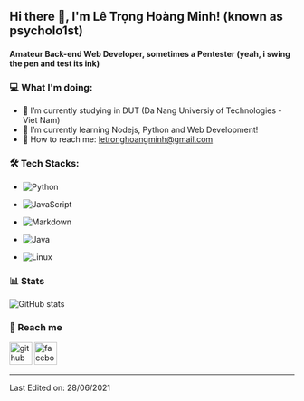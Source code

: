 ## Hi there 🐧, I'm Lê Trọng Hoàng Minh! (known as psycholo1st)
#### Amateur Back-end Web Developer, sometimes a Pentester (yeah, i swing the pen and test its ink)


 ### 💻 What I'm doing: 
 
- 🌁 I’m currently studying in DUT (Da Nang Universiy of Technologies - Viet Nam)
- 📝 I’m currently learning Nodejs, Python and Web Development! 
- 📨 How to reach me: letronghoangminh@gmail.com 



 ### 🛠 Tech Stacks:

- ![Python](https://img.shields.io/badge/Python-14354C?style=for-the-badge&logo=python&logoColor=white)

- ![JavaScript](https://img.shields.io/badge/JavaScript-323330?style=for-the-badge&logo=javascript&logoColor=F7DF1E)

- ![Markdown](https://img.shields.io/badge/Markdown-000000?style=for-the-badge&logo=markdown&logoColor=white)

- ![Java](https://img.shields.io/badge/Java-14354C?style=for-the-badge&logo=java&logoColor=white)

- ![Linux](https://img.shields.io/badge/Linux-0078D6?style=for-the-badge&logo=windows&linux=white)


### 📊 Stats

![GitHub stats](https://github-readme-stats.vercel.app/api?username=letronghoangminh&&show_icons=true&title_color=00ffff&icon_color=cc66ff&text_color=daf7dc&bg_color=1e2731)  
 
### 📩 Reach me
[<img src='https://cdn.jsdelivr.net/npm/simple-icons@3.0.1/icons/github.svg' alt='github' height='40'>](https://github.com/letronghoangminh) [<img src='https://cdn.jsdelivr.net/npm/simple-icons@3.0.1/icons/facebook.svg' alt='facebook' height='40'>](https://www.facebook.com/psycholog1stzz/)

 
-----
  
Last Edited on: 28/06/2021
